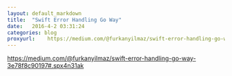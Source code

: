 ```yaml
---
layout: default_markdown
title:  "Swift Error Handling Go Way"
date:   2016-4-2 03:31:24
categories: blog
proxyurl:    https://medium.com/@furkanyilmaz/swift-error-handling-go-way-3e78f8c90197#.spx4n31ak
---
```


https://medium.com/@furkanyilmaz/swift-error-handling-go-way-3e78f8c90197#.spx4n31ak
